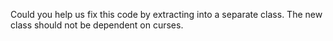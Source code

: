 Could you help us fix this code by extracting into a separate class.
The new class should not be dependent on curses.
